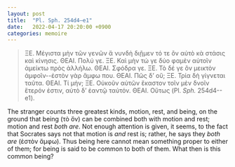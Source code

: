 ```yaml
---
layout: post
title:  "Pl. Sph. 254d4–e1"
date:   2022-04-17 20:20:00 +0900
categories: memoire
---
```


>ΞΕ. Μέγιστα μὴν τῶν γενῶν ἅ νυνδὴ διῇμεν τό τε ὂν
αὐτὸ κὰ στάσις καὶ κίνησις.
ΘΕΑΙ. Πολύ γε.
ΞΕ. Καὶ μὴν τώ γε δύο φαμὲν αὐτοῖν ἀμείκτω πρὸς
ἀλλήλω.
ΘΕΑΙ. Σφόδρα γε.
ΞΕ. Τὸ δέ γε ὂν μεικτὸν ἀμφοῖν--ἐστὸν γὰρ ἄμφω που.
ΘΕΑΙ. Πῶς δʼ οὔ;
ΞΕ. Τρία δὴ γίγνεται ταῦτα.
ΘΕΑΙ. Τί μήν;
ΞΕ. Οὐκοῦν αὐτῶν ἕκαστον τοῖν μὲν δνοῖν ἕτερόν ἐστιν,
αὐτὸ δʼ ἑαντῷ ταὐτόν.
ΘΕΑΙ. Οὕτως (Pl. *Sph.* 254d4--e1).

The stranger counts three greatest kinds, motion, rest, and being, on the ground that being (τὸ ὄν) can be combined both with motion and rest; motion and rest *both are*. Not enough attention is given, it seems, to the fact that Socrates says not that motion is *and* rest is; rather, he says they *both are* (ἐστὸν ἄμφω). Thus being here cannot mean something proper to either of them; for being is said to be common to both of them. What then is this common being?